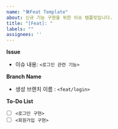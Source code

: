 ```yaml
---
name: "🛠Feat Template"
about: 신규 기능 구현을 위한 이슈 템플릿입니다.
title: "[Feat]: "
labels: ""
assignees: ''
---
```


**Issue**
- 이슈 내용: `<로그인 관련 기능>`

**Branch Name**
- 생성 브랜치 이름 : `<feat/login>`

**To-Do List**
- [ ] `<로그인 구현>`
- [ ] `<회원가입 구현>`
